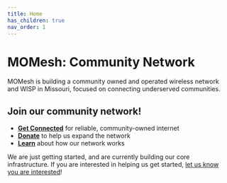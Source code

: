 ```yaml
---
title: Home
has_children: true
nav_order: 1
---
```


# MOMesh: Community Network

MOMesh is building a community owned and operated wireless network and WISP in Missouri, focused on connecting underserved communities.

## Join our community network!

- [**Get Connected**](/join) for reliable, community-owned internet
- [**Donate**](/donate) to help us expand the network
- [**Learn**](/docs/architecture) about how our network works

We are just getting started, and are currently building our core infrastructure. If you are interested in helping us get started, [let us know you are interested](/join)!
